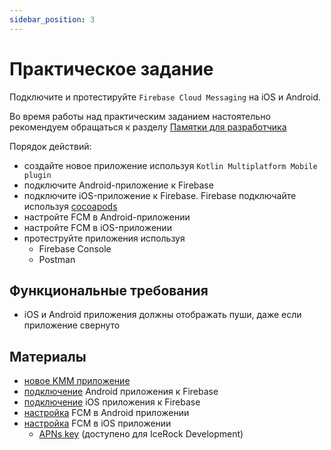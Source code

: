 ```yaml
---
sidebar_position: 3
---
```


# Практическое задание
Подключите и протестируйте `Firebase Cloud Messaging` на iOS и Android.  

Во время работы над практическим заданием настоятельно рекомендуем обращаться к разделу [Памятки для разработчика](../../university/memos/best-practices)

Порядок действий:
- создайте новое приложение используя `Kotlin Multiplatform Mobile plugin`
- подключите Android-приложение к Firebase
- подключите iOS-приложение к Firebase. Firebase подключайте используя [cocoapods](https://firebase.google.com/docs/ios/installation-methods#cocoapods)
- настройте FCM в Android-приложении
- настройте FCM в iOS-приложении
- протеструйте приложения используя
  - Firebase Console
  - Postman

## Функциональные требования
- iOS и Android приложения должны отображать пуши, даже если приложение свернуто

## Материалы
- [новое KMM приложение](https://kotlinlang.org/docs/multiplatform-mobile-create-first-app.html)  
- [подключение](https://firebase.google.com/docs/android/setup) Android приложения к Firebase
- [подключение](https://firebase.google.com/docs/ios/setup) iOS приложения к Firebase
- [настройка](https://firebase.google.com/docs/cloud-messaging/android/client) FCM в Android приложении
- [настройка](https://firebase.google.com/docs/cloud-messaging/ios/client) FCM в iOS приложении
  - [APNs key](https://drive.google.com/file/d/1PetTvRcQguLAFBYz07to-Bh43nr7K0ok/view?usp=sharing) (доступено для IceRock Development)
